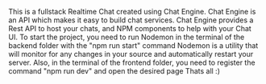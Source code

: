 This is a fullstack Realtime Chat created using Chat Engine.
Chat Engine is an API which makes it easy to build chat services.
Chat Engine provides a Rest API to host your chats, and NPM components to help with your Chat UI.
To start the project, you need to run Nodemon in the terminal of the backend folder with the "npm run start" command
Nodemon is a utility that will monitor for any changes in your source and automatically restart your server.
Also, in the terminal of the frontend folder, you need to register the command "npm run dev" and open the desired page
Thats all :)
